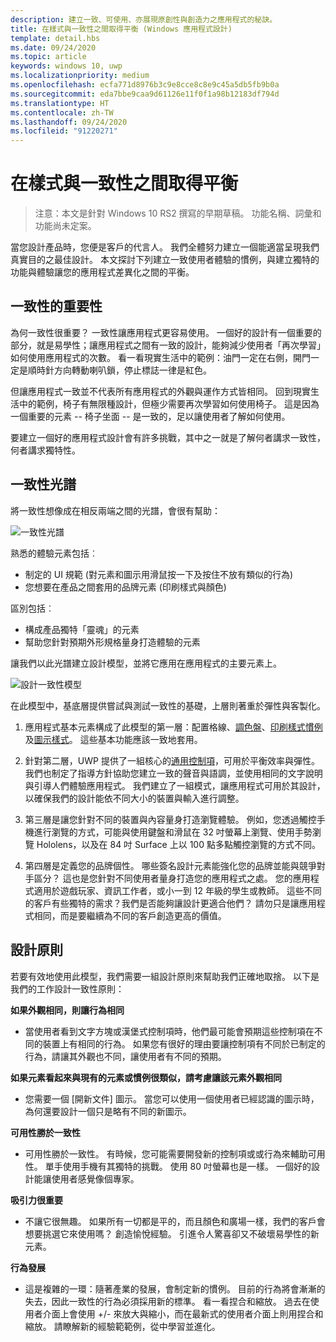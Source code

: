 ```yaml
---
description: 建立一致、可使用、亦展現原創性與創造力之應用程式的秘訣。
title: 在樣式與一致性之間取得平衡 (Windows 應用程式設計)
template: detail.hbs
ms.date: 09/24/2020
ms.topic: article
keywords: windows 10, uwp
ms.localizationpriority: medium
ms.openlocfilehash: ecfa771d8976b3c9e8cce8c8e9c45a5db5fb9b0a
ms.sourcegitcommit: eda7bbe9caa9d61126e11f0f1a98b12183df794d
ms.translationtype: HT
ms.contentlocale: zh-TW
ms.lasthandoff: 09/24/2020
ms.locfileid: "91220271"
---
```

# <a name="balancing-style-and-consistency"></a>在樣式與一致性之間取得平衡

 

> 注意：本文是針對 Windows 10 RS2 撰寫的早期草稿。 功能名稱、詞彙和功能尚未定案。

當您設計產品時，您便是客戶的代言人。 我們全體努力建立一個能適當呈現我們真實目的之最佳設計。 本文探討下列建立一致使用者體驗的慣例，與建立獨特的功能與體驗讓您的應用程式差異化之間的平衡。 

 
## <a name="the-importance-of-consistency"></a>一致性的重要性
為何一致性很重要？ 一致性讓應用程式更容易使用。 一個好的設計有一個重要的部分，就是易學性；讓應用程式之間有一致的設計，能夠減少使用者「再次學習」如何使用應用程式的次數。 看一看現實生活中的範例：油門一定在右側，開門一定是順時針方向轉動喇叭鎖，停止標誌一律是紅色。 

但讓應用程式一致並不代表所有應用程式的外觀與運作方式皆相同。 回到現實生活中的範例，椅子有無限種設計，但極少需要再次學習如何使用椅子。 這是因為一個重要的元素 -- 椅子坐面 -- 是一致的，足以讓使用者了解如何使用。 

要建立一個好的應用程式設計會有許多挑戰，其中之一就是了解何者講求一致性，何者講求獨特性。 

## <a name="the-consistency-spectrum"></a>一致性光譜
 將一致性想像成在相反兩端之間的光譜，會很有幫助：


![一致性光譜](images/consistency/consistency-spectrum.png)

熟悉的體驗元素包括︰
-   制定的 UI 規範 (對元素和圖示用滑鼠按一下及按住不放有類似的行為)
-   您想要在產品之間套用的品牌元素 (印刷樣式與顏色)

區別包括︰
-   構成產品獨特「靈魂」的元素
-   幫助您針對預期外形規格量身打造體驗的元素

讓我們以此光譜建立設計模型，並將它應用在應用程式的主要元素上。 

![設計一致性模型](images/consistency/design-consistency-model.png)

在此模型中，基底層提供嘗試與測試一致性的基礎，上層則著重於彈性與客製化。  

1. 應用程式基本元素構成了此模型的第一層：配置格線、[調色盤](color.md)、[印刷樣式慣例](typography.md)及[圖示樣式](icons.md)。 這些基本功能應該一致地套用。 

2. 針對第二層，UWP 提供了一組核心的[通用控制項](../controls-and-patterns/index.md)，可用於平衡效率與彈性。 我們也制定了指導方針協助您建立一致的聲音與語調，並使用相同的文字說明與引導人們體驗應用程式。 我們建立了一組模式，讓應用程式可用於其設計，以確保我們的設計能依不同大小的裝置與輸入進行調整。 
3. 第三層是讓您針對不同的裝置與內容量身打造瀏覽體驗。 例如，您透過觸控手機進行瀏覽的方式，可能與使用鍵盤和滑鼠在 32 吋螢幕上瀏覽、使用手勢瀏覽 Hololens，以及在 84 吋 Surface 上以 100 點多點觸控瀏覽的方式不同。
4. 第四層是定義您的品牌個性。 哪些簽名設計元素能強化您的品牌並能與競爭對手區分？ 這也是您針對不同使用者量身打造您的應用程式之處。 您的應用程式適用於遊戲玩家、資訊工作者，或小一到 12 年級的學生或教師。 這些不同的客戶有些獨特的需求？我們是否能夠讓設計更適合他們？ 請勿只是讓應用程式相同，而是要繼續為不同的客戶創造更高的價值。  


## <a name="design-principles"></a>設計原則
若要有效地使用此模型，我們需要一組設計原則來幫助我們正確地取捨。 以下是我們的工作設計一致性原則：

**如果外觀相同，則讓行為相同**
-   當使用者看到文字方塊或漢堡式控制項時，他們最可能會預期這些控制項在不同的裝置上有相同的行為。 如果您有很好的理由要讓控制項有不同於已制定的行為，請讓其外觀也不同，讓使用者有不同的預期。

**如果元素看起來與現有的元素或慣例很類似，請考慮讓該元素外觀相同**
-   您需要一個 [開新文件] 圖示。 當您可以使用一個使用者已經認識的圖示時，為何還要設計一個只是略有不同的新圖示。

**可用性勝於一致性**
-   可用性勝於一致性。 有時候，您可能需要開發新的控制項或或行為來輔助可用性。 單手使用手機有其獨特的挑戰。 使用 80 吋螢幕也是一樣。 一個好的設計能讓使用者感覺像個專家。 

**吸引力很重要**
-   不讓它很無趣。 如果所有一切都是平的，而且顏色和廣場一樣，我們的客戶會想要挑選它來使用嗎？ 創造愉悅經驗。 引進令人驚喜卻又不破壞易學性的新元素。 

**行為發展**
-   這是複雜的一環：隨著產業的發展，會制定新的慣例。 目前的行為將會漸漸的失去，因此一致性的行為必須採用新的標準。 看一看捏合和縮放。 過去在使用者介面上會使用 +/- 來放大與縮小，而在最新式的使用者介面上則用捏合和縮放。 請瞭解新的經驗範範例，從中學習並進化。 
